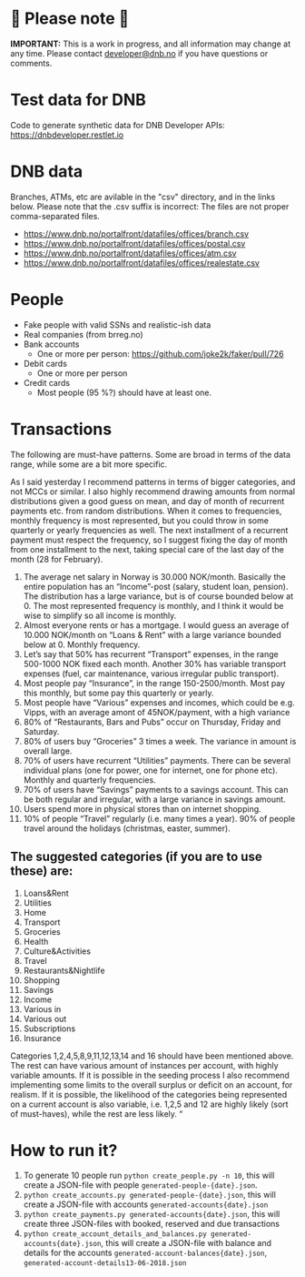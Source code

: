 # 🥁 Please note 🥁

**IMPORTANT:** This is a work in progress, and all information may change at any time. Please contact developer@dnb.no if you have questions or comments. 

# Test data for DNB

Code to generate synthetic data for DNB Developer APIs: https://dnbdeveloper.restlet.io

# DNB data

Branches, ATMs, etc are avilable in the "csv" directory, and in the links below. Please note that the .csv suffix is incorrect: The files are not proper comma-separated files.

* https://www.dnb.no/portalfront/datafiles/offices/branch.csv
* https://www.dnb.no/portalfront/datafiles/offices/postal.csv
* https://www.dnb.no/portalfront/datafiles/offices/atm.csv
* https://www.dnb.no/portalfront/datafiles/offices/realestate.csv

# People

- Fake people with valid SSNs and realistic-ish data
- Real companies (from brreg.no)
- Bank accounts
    - One or more per person: https://github.com/joke2k/faker/pull/726
- Debit cards
    - One or more per person
- Credit cards
    - Most people (95 %?) should have at least one.

# Transactions

The following are must-have patterns. Some are broad in terms of the data range, while some are a bit more specific.

As I said yesterday I recommend patterns in terms of bigger categories, and not MCCs or similar. I also highly recommend drawing amounts from normal distributions given a good guess on mean, and day of month of recurrent payments etc. from random distributions. When it comes to frequencies, monthly frequency is most represented, but you could throw in some quarterly or yearly frequencies as well. The next installment of a recurrent payment must respect the frequency, so I suggest fixing the day of month from one installment to the next, taking special care of the last day of the month (28 for February).

 
1. The average net salary in Norway is 30.000 NOK/month. Basically the entire population has an “Income”-post (salary, student loan, pension). The distribution has a large variance, but is of course bounded below at 0. The most represented frequency is monthly, and I think it would be wise to simplify so all income is monthly.
1. Almost everyone rents or has a mortgage. I would guess an average of 10.000 NOK/month on “Loans & Rent” with a large variance bounded below at 0. Monthly frequency.
1. Let’s say that 50% has recurrent “Transport” expenses, in the range 500-1000 NOK fixed each month. Another 30% has variable transport expenses (fuel, car maintenance, various irregular public transport).
1. Most people pay “Insurance”, in the range 150-2500/month. Most pay this monthly, but some pay this quarterly or yearly.
1. Most people have “Various” expenses and incomes, which could be e.g. Vipps, with an average amont of 45NOK/payment, with a high variance
1. 80% of “Restaurants, Bars and Pubs” occur on Thursday, Friday and Saturday.
1. 80% of users buy “Groceries” 3 times a week. The variance in amount is overall large.
1. 70% of users have recurrent “Utilities” payments. There can be several individual plans (one for power, one for internet, one for phone etc). Monthly and quarterly frequencies.
1. 70% of users have “Savings” payments to a savings account. This can be both regular and irregular, with a large variance in savings amount.
1. Users spend more in physical stores than on internet shopping.
1. 10% of people “Travel” regularly (i.e. many times a year). 90% of people travel around the holidays (christmas, easter, summer).

## The suggested categories (if you are to use these) are:

1. Loans&Rent
2. Utilities
3. Home
4. Transport
5. Groceries
6. Health
7. Culture&Activities
8. Travel
9. Restaurants&Nightlife
10. Shopping
11. Savings
12. Income
13. Various in
14. Various out
15. Subscriptions
16. Insurance

Categories 1,2,4,5,8,9,11,12,13,14 and 16 should have been mentioned above. The rest can have various amount of instances per account, with highly variable amounts. If it is possible in the seeding process I also recommend implementing some limits to the overall surplus or deficit on an account, for realism. If it is possible, the likelihood of the categories being represented on a current account is also variable, i.e. 1,2,5 and 12 are highly likely (sort of must-haves), while the rest are less likely. “

# How to run it?
1. To generate 10 people run `python create_people.py -n 10`, this will create a JSON-file with people `generated-people-{date}.json`. 
2. `python create_accounts.py generated-people-{date}.json`, this will create a JSON-file with accounts `generated-accounts{date}.json`
3. `python create_payments.py generated-accounts{date}.json`, this will create three JSON-files with booked, reserved and due transactions
4. `python create_account_details_and_balances.py generated-accounts{date}.json`, this will create a JSON-file with balance and details for the accounts `generated-account-balances{date}.json`, `generated-account-details13-06-2018.json`
 
